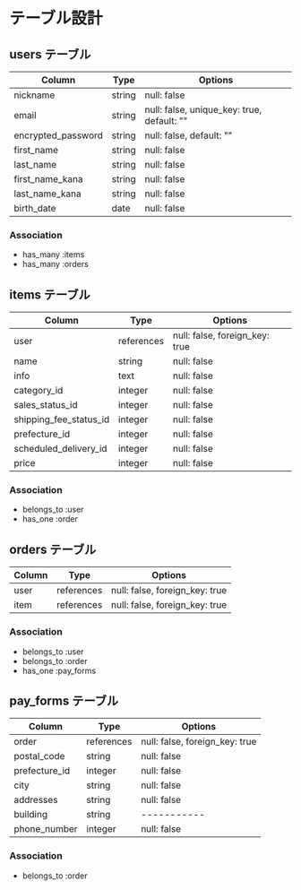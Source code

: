 # テーブル設計

## users テーブル

| Column                | Type   | Options     |
| --------------------- | ------ | ----------- |
| nickname              | string | null: false |
| email                 | string | null: false, unique_key: true, default: "" |
| encrypted_password    | string | null: false, default: "" |
| first_name            | string | null: false |
| last_name             | string | null: false |
| first_name_kana       | string | null: false |
| last_name_kana        | string | null: false |
| birth_date            | date   | null: false |

### Association

- has_many :items
- has_many :orders

## items テーブル

| Column                 | Type   | Options     |
| ---------------------- | ------ | ----------- |
| user                | references | null: false, foreign_key: true |
| name                   | string | null: false |
| info                   | text   | null: false |
| category_id            | integer | null: false |
| sales_status_id        | integer | null: false |
| shipping_fee_status_id | integer | null: false |
| prefecture_id          | integer | null: false |
| scheduled_delivery_id  | integer | null: false |
| price                  | integer | null: false |

### Association

- belongs_to :user
- has_one :order

## orders テーブル

| Column   | Type       | Options                    |
| -------- | ---------- | -------------------------- |
| user  | references | null: false, foreign_key: true |
| item  | references | null: false, foreign_key: true |

### Association

- belongs_to :user
- belongs_to :order
- has_one :pay_forms

## pay_forms テーブル

| Column         | Type       | Options     |
| -------------- | ---------- | ----------- |
| order        | references | null: false, foreign_key: true |
| postal_code    | string     | null: false |
| prefecture_id  | integer    | null: false |
| city           | string     | null: false |
| addresses      | string     | null: false |
| building       | string     | ----------- |
| phone_number   | integer    | null: false |

### Association

- belongs_to :order